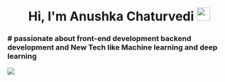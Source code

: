 <h1 align="center">Hi, I'm Anushka Chaturvedi <img src="https://github.com/TheDudeThatCode/TheDudeThatCode/blob/master/Assets/Hi.gif" width="30px" height = "30px">
<h3 align="left"> # passionate about front-end development backend development and  New Tech like Machine learning and deep learning
</h3>

</h1>
<img  src="https://github.com/Anmol-Baranwal/Cool-GIFs-For-GitHub/assets/74038190/80728820-e06b-4f96-9c9e-9df46f0cc0a5" width="300">
